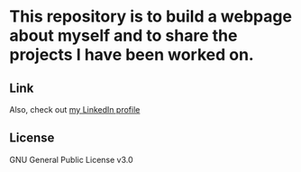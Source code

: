 # This repository is to build a webpage about myself and to share the projects I have been worked on.

## Link

<!-- Check out [this link](https://artemsheludko.github.io/flexible-jekyll/) -->
Also, check out [my LinkedIn profile](https://www.linkedin.com/in/minsup-marc-lee/)

## License

GNU General Public License v3.0
